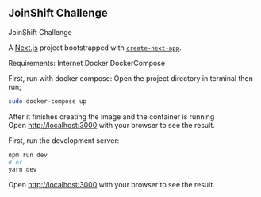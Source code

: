 ## JoinShift Challenge

JoinShift Challenge

A [Next.js](https://nextjs.org/) project bootstrapped with [`create-next-app`](https://github.com/vercel/next.js/tree/canary/packages/create-next-app).

Requirements:
Internet
Docker
DockerCompose

First, run with docker compose:
Open the project directory in terminal then run;

```bash
sudo docker-compose up
```
After it finishes creating the image and the container is running <br/>
Open [http://localhost:3000](http://localhost:3000) with your browser to see the result.


First, run the development server:

```bash
npm run dev
# or
yarn dev
```

Open [http://localhost:3000](http://localhost:3000) with your browser to see the result.
